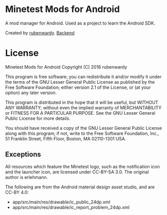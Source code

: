 # Minetest Mods for Android

A mod manager for Android. Used as a project to learn the Android SDK.

Created by [rubenwardy](http://rubenwardy.com). [Backend](http://app-mtmm.rubenwardy.com)

# License

Minetest Mods for Android
Copyright (C) 2016 rubenwardy

This program is free software; you can redistribute it and/or modify
it under the terms of the GNU Lesser General Public License as published by
the Free Software Foundation; either version 2.1 of the License, or
(at your option) any later version.

This program is distributed in the hope that it will be useful,
but WITHOUT ANY WARRANTY; without even the implied warranty of
MERCHANTABILITY or FITNESS FOR A PARTICULAR PURPOSE.  See the
GNU Lesser General Public License for more details.

You should have received a copy of the GNU Lesser General Public License along
with this program; if not, write to the Free Software Foundation, Inc.,
51 Franklin Street, Fifth Floor, Boston, MA 02110-1301 USA.

## Exceptions

All resources which feature the Minetest logo, such as the notification icon and the launcher icon,
are licensed under CC-BY-SA 3.0. The original author is erlehmann.

The following are from the Android material design asset studio, and are CC-BY 4.0:

* app/src/main/res/drawable/ic_public_24dp.xml
* app/src/main/res/drawable/ic_report_problem_24dp.xml
